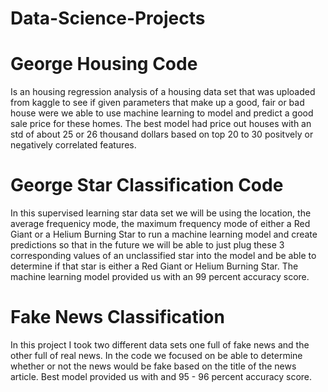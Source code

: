 # Data-Science-Projects





# George Housing Code 
Is an housing regression analysis of a housing data set that was uploaded from kaggle to see if given parameters that make up a good, fair or bad house were we able to use machine learning to model and predict a good sale price for these homes. The best model had price out houses with an std of about 25 or 26 thousand dollars based on top 20 to 30 positvely or negatively correlated features.



# George Star Classification Code 
In this supervised learning star data set we will be using the location, the average frequenicy mode, the maximum frequency mode of either a Red Giant or a Helium Burning Star to run a machine learning model and create predictions so that in the future we will be able to just plug these 3 corresponding values of an unclassified star into the model and be able to determine if that star is either a Red Giant or Helium Burning Star. The machine learning model provided us with an 99 percent accuracy score.



# Fake News Classification
In this project I took two different data sets one full of fake news and the other full of real news. In the code we focused on be able to determine whether or not the news would be fake based on the title of the news article. Best model provided us with and 95 - 96 percent accuracy score.
